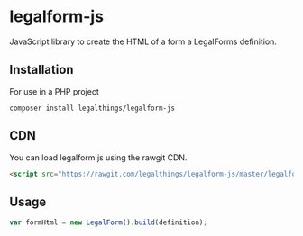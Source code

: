 # legalform-js
JavaScript library to create the HTML of a form a LegalForms definition.

## Installation

For use in a PHP project

    composer install legalthings/legalform-js

## CDN

You can load legalform.js using the rawgit CDN.

```html
<script src="https://rawgit.com/legalthings/legalform-js/master/legalform.js"></script>
```

## Usage

```js
var formHtml = new LegalForm().build(definition);
```

